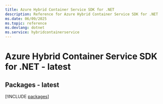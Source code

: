 ```yaml
---
title: Azure Hybrid Container Service SDK for .NET
description: Reference for Azure Hybrid Container Service SDK for .NET
ms.date: 06/09/2025
ms.topic: reference
ms.devlang: dotnet
ms.service: hybridcontainerservice
---
```

# Azure Hybrid Container Service SDK for .NET - latest
## Packages - latest
[!INCLUDE [packages](hybrid-container-service-index.md)]